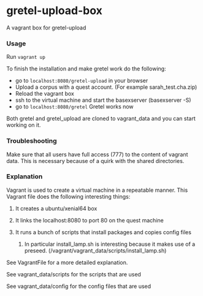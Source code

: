 # gretel-upload-box

A vagrant box for gretel-upload

### Usage
Run `vagrant up`

To finish the installation and make gretel work do the following:
* go to `localhost:8080/gretel-upload` in your browser
* Upload a corpus with a quest account. (For example sarah_test.cha.zip)
* Reload the vagrant box
* ssh to the virtual machine and start the basexserver (basexserver -S) 
* go to `localhost:8080/gretel` Gretel works now

Both gretel and gretel_upload are cloned to vagrant_data and you can start working on it.


### Troubleshooting

Make sure that all users have full access (777) to the content of vagrant data. This is necessary because of a quirk with the shared directories.

### Explanation

Vagrant is used to create a virtual machine in a repeatable manner.
This Vagrant file does the following interesting things:
       
1) It creates a ubuntu/xenial64 box
1) It links the localhost:8080 to port 80 on the quest machine
1) It runs a bunch of scripts that install packages and copies config files
    
    1) In particular install_lamp.sh is interesting because it makes use of a preseed. (/vagrant/vagrant_data/scripts/install_lamp.sh)
    

See VagrantFile for a more detailed explanation.

See vagrant_data/scripts for the scripts that are used

See vagrant_data/config for the config files that are used

